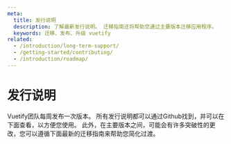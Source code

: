 ```yaml
---
meta:
  title: 发行说明
  description: 了解最新发行说明。 迁移指南还将帮助您通过主要版本迁移应用程序。
  keywords: 迁移、发布、升级 vuetify
related:
  - /introduction/long-term-support/
  - /getting-started/contributing/
  - /introduction/roadmap/
---
```


# 发行说明

Vuetify团队每周发布一次版本。 所有发行说明都可以通过Github找到，并可以在下面查看，以方便您使用。 此外，在主要版本之间，可能会有许多突破性的更改，您可以遵循下面最新的迁移指南来帮助您简化过渡。

<releases />

<backmatter />
